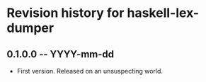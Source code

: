 # Revision history for haskell-lex-dumper

## 0.1.0.0 -- YYYY-mm-dd

* First version. Released on an unsuspecting world.
